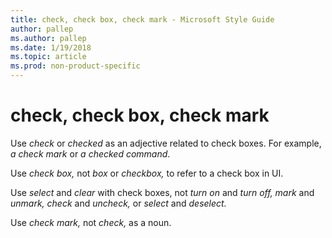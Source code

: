 ```yaml
---
title: check, check box, check mark - Microsoft Style Guide
author: pallep
ms.author: pallep
ms.date: 1/19/2018
ms.topic: article
ms.prod: non-product-specific
---
```


# check, check box, check mark

Use *check* or *checked* as an adjective related to check boxes. For example, *a check mark* or *a checked command*.

Use *check box,* not *box* or *checkbox,* to refer to a check box in UI. 

Use *select* and *clear* with check boxes, not *turn on* and *turn off,* *mark* and *unmark,* *check* and *uncheck,* or *select* and *deselect.*

Use *check mark,* not *check,* as a noun.
